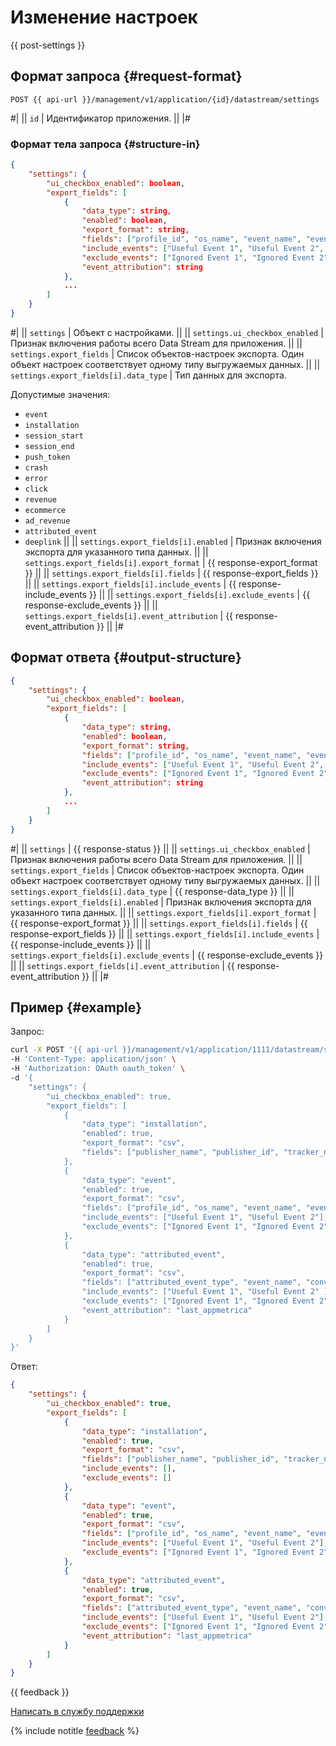# Изменение настроек

{{ post-settings }}

## Формат запроса {#request-format}

```
POST {{ api-url }}/management/v1/application/{id}/datastream/settings
```

#|
|| `id` | Идентификатор приложения. ||
|#

### Формат тела запроса {#structure-in}

```json translate=no
{
    "settings": {
        "ui_checkbox_enabled": boolean,
        "export_fields": [
            {
                "data_type": string,
                "enabled": boolean,
                "export_format": string,
                "fields": ["profile_id", "os_name", "event_name", "event_timestamp", ... ],
                "include_events": ["Useful Event 1", "Useful Event 2", ... ],
                "exclude_events": ["Ignored Event 1", "Ignored Event 2", ... ],
                "event_attribution": string
            },
            ...
        ]
    }
}
```

#|
|| `settings` | Объект с настройками. ||
|| `settings.ui_checkbox_enabled` | Признак включения работы всего Data Stream для приложения. ||
|| `settings.export_fields` | Список объектов-настроек экспорта. Один объект настроек соответствует одному типу выгружаемых данных. ||
|| `settings.export_fields[i].data_type` | Тип данных для экспорта.

Допустимые значения:
- `event`
- `installation`
- `session_start`
- `session_end`
- `push_token`
- `crash`
- `error`
- `click`
- `revenue`
- `ecommerce`
- `ad_revenue`
- `attributed_event`
- `deeplink`
||
|| `settings.export_fields[i].enabled` | Признак включения экспорта для указанного типа данных. ||
|| `settings.export_fields[i].export_format` | {{ response-export_format }} ||
|| `settings.export_fields[i].fields` | {{ response-export_fields }} ||
|| `settings.export_fields[i].include_events` | {{ response-include_events }} ||
|| `settings.export_fields[i].exclude_events` | {{ response-exclude_events }} ||
|| `settings.export_fields[i].event_attribution` | {{ response-event_attribution }} ||
|#

## Формат ответа {#output-structure}

```json translate=no
{
    "settings": {
        "ui_checkbox_enabled": boolean,
        "export_fields": [
            {
                "data_type": string,
                "enabled": boolean,
                "export_format": string,
                "fields": ["profile_id", "os_name", "event_name", "event_timestamp", ... ],
                "include_events": ["Useful Event 1", "Useful Event 2", ... ],
                "exclude_events": ["Ignored Event 1", "Ignored Event 2", ... ],
                "event_attribution": string
            },
            ...
        ]
    }
}
```

#|
|| `settings` | {{ response-status }} ||
|| `settings.ui_checkbox_enabled` | Признак включения работы всего Data Stream для приложения. ||
|| `settings.export_fields` | Список объектов-настроек экспорта. Один объект настроек соответствует одному типу выгружаемых данных. ||
|| `settings.export_fields[i].data_type` | {{ response-data_type }} ||
|| `settings.export_fields[i].enabled` | Признак включения экспорта для указанного типа данных. ||
|| `settings.export_fields[i].export_format` | {{ response-export_format }} ||
|| `settings.export_fields[i].fields` | {{ response-export_fields }} ||
|| `settings.export_fields[i].include_events` | {{ response-include_events }} ||
|| `settings.export_fields[i].exclude_events` | {{ response-exclude_events }} ||
|| `settings.export_fields[i].event_attribution` | {{ response-event_attribution }} ||
|#

## Пример {#example}

Запрос:

```bash translate=no
curl -X POST '{{ api-url }}/management/v1/application/1111/datastream/settings' \
-H 'Content-Type: application/json' \
-H 'Authorization: OAuth oauth_token' \
-d '{
    "settings": {
        "ui_checkbox_enabled": true,
        "export_fields": [
            {
                "data_type": "installation",
                "enabled": true,
                "export_format": "csv",
                "fields": ["publisher_name", "publisher_id", "tracker_name", "tracking_id", "click_timestamp"]
            },
            {
                "data_type": "event",
                "enabled": true,
                "export_format": "csv",
                "fields": ["profile_id", "os_name", "event_name", "event_timestamp"],
                "include_events": ["Useful Event 1", "Useful Event 2"],
                "exclude_events": ["Ignored Event 1", "Ignored Event 2"]
            },
            {
                "data_type": "attributed_event",
                "enabled": true,
                "export_format": "csv",
                "fields": ["attributed_event_type", "event_name", "conversion_id", "conversion_name"],
                "include_events": ["Useful Event 1", "Useful Event 2" ],
                "exclude_events": ["Ignored Event 1", "Ignored Event 2"],
                "event_attribution": "last_appmetrica"
            }
        ]
    }
}'
```

Ответ:

```json translate=no
{
    "settings": {
        "ui_checkbox_enabled": true,
        "export_fields": [
            {
                "data_type": "installation",
                "enabled": true,
                "export_format": "csv",
                "fields": ["publisher_name", "publisher_id", "tracker_name", "tracking_id", "click_timestamp"],
                "include_events": [],
                "exclude_events": []
            },
            {
                "data_type": "event",
                "enabled": true,
                "export_format": "csv",
                "fields": ["profile_id", "os_name", "event_name", "event_timestamp"],
                "include_events": ["Useful Event 1", "Useful Event 2"],
                "exclude_events": ["Ignored Event 1", "Ignored Event 2"]
            },
            {
                "data_type": "attributed_event",
                "enabled": true,
                "export_format": "csv",
                "fields": ["attributed_event_type", "event_name", "conversion_id", "conversion_name"],
                "include_events": ["Useful Event 1", "Useful Event 2"],
                "exclude_events": ["Ignored Event 1", "Ignored Event 2"],
                "event_attribution": "last_appmetrica"
            }
        ]
    }
}
```

{{ feedback }}

<a href="../../../troubleshooting/feedback-new.html">
  <span class="button">Написать в службу поддержки</span>
</a>

{% include notitle [feedback](../../../_includes/feedback-button.md) %}
